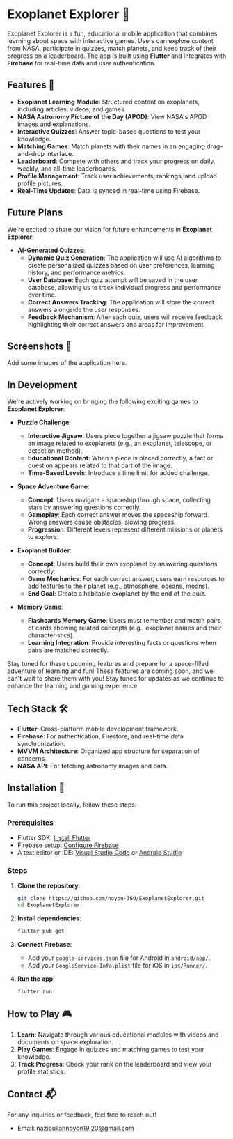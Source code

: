 # Exoplanet Explorer 🌌

Exoplanet Explorer is a fun, educational mobile application that combines learning about space with interactive games. Users can explore content from NASA, participate in quizzes, match planets, and keep track of their progress on a leaderboard. The app is built using **Flutter** and integrates with **Firebase** for real-time data and user authentication.

## Features 🚀

- **Exoplanet Learning Module**: Structured content on exoplanets, including articles, videos, and games.
- **NASA Astronomy Picture of the Day (APOD)**: View NASA's APOD images and explanations.
- **Interactive Quizzes**: Answer topic-based questions to test your knowledge.
- **Matching Games**: Match planets with their names in an engaging drag-and-drop interface.
- **Leaderboard**: Compete with others and track your progress on daily, weekly, and all-time leaderboards.
- **Profile Management**: Track user achievements, rankings, and upload profile pictures.
- **Real-Time Updates**: Data is synced in real-time using Firebase.

## Future Plans

We're excited to share our vision for future enhancements in **Exoplanet Explorer**:

- **AI-Generated Quizzes**:
   - **Dynamic Quiz Generation**: The application will use AI algorithms to create personalized quizzes based on user preferences, learning history, and performance metrics.
   - **User Database**: Each quiz attempt will be saved in the user database, allowing us to track individual progress and performance over time.
   - **Correct Answers Tracking**: The application will store the correct answers alongside the user responses.
   - **Feedback Mechanism**: After each quiz, users will receive feedback highlighting their correct answers and areas for improvement.

## Screenshots 📸

Add some images of the application here.

## In Development

We're actively working on bringing the following exciting games to **Exoplanet Explorer**:

- **Puzzle Challenge**:
   - **Interactive Jigsaw**: Users piece together a jigsaw puzzle that forms an image related to exoplanets (e.g., an exoplanet, telescope, or detection method).
   - **Educational Content**: When a piece is placed correctly, a fact or question appears related to that part of the image.
   - **Time-Based Levels**: Introduce a time limit for added challenge.

- **Space Adventure Game**:
   - **Concept**: Users navigate a spaceship through space, collecting stars by answering questions correctly.
   - **Gameplay**: Each correct answer moves the spaceship forward. Wrong answers cause obstacles, slowing progress.
   - **Progression**: Different levels represent different missions or planets to explore.

- **Exoplanet Builder**:
   - **Concept**: Users build their own exoplanet by answering questions correctly.
   - **Game Mechanics**: For each correct answer, users earn resources to add features to their planet (e.g., atmosphere, oceans, moons).
   - **End Goal**: Create a habitable exoplanet by the end of the quiz.

- **Memory Game**:
   - **Flashcards Memory Game**: Users must remember and match pairs of cards showing related concepts (e.g., exoplanet names and their characteristics).
   - **Learning Integration**: Provide interesting facts or questions when pairs are matched correctly.

Stay tuned for these upcoming features and prepare for a space-filled adventure of learning and fun! These features are coming soon, and we can't wait to share them with you! Stay tuned for updates as we continue to enhance the learning and gaming experience.

## Tech Stack 🛠️

- **Flutter**: Cross-platform mobile development framework.
- **Firebase**: For authentication, Firestore, and real-time data synchronization.
- **MVVM Architecture**: Organized app structure for separation of concerns.
- **NASA API**: For fetching astronomy images and data.

## Installation 🔧

To run this project locally, follow these steps:

### Prerequisites

- Flutter SDK: [Install Flutter](https://flutter.dev/docs/get-started/install)
- Firebase setup: [Configure Firebase](https://firebase.google.com/docs/flutter/setup)
- A text editor or IDE: [Visual Studio Code](https://code.visualstudio.com/) or [Android Studio](https://developer.android.com/studio)

### Steps

1. **Clone the repository**:
    ```bash
    git clone https://github.com/noyon-360/ExoplanetExplorer.git
    cd ExoplanetExplorer
    ```

2. **Install dependencies**:
    ```bash
    flutter pub get
    ```

3. **Connect Firebase**:
    - Add your `google-services.json` file for Android in `android/app/`.
    - Add your `GoogleService-Info.plist` file for iOS in `ios/Runner/`.

4. **Run the app**:
    ```bash
    flutter run
    ```

## How to Play 🎮

1. **Learn**: Navigate through various educational modules with videos and documents on space exploration.
2. **Play Games**: Engage in quizzes and matching games to test your knowledge.
3. **Track Progress**: Check your rank on the leaderboard and view your profile statistics.

## Contact 📬

For any inquiries or feedback, feel free to reach out!

- Email: [nazibullahnoyon19.20@gmail.com](mailto:nazibullahnoyon19.20@gmail.com)
